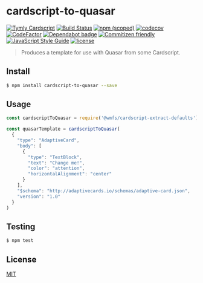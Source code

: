 # cardscript-to-quasar

[![Tymly Cardscript](https://img.shields.io/badge/tymly-cardscript-blue.svg)](https://tymly.io/)
[![Build Status](https://travis-ci.com/wmfs/cardscript-to-quasar.svg?branch=master)](https://travis-ci.com/wmfs/cardscript-to-quasar)
[![npm (scoped)](https://img.shields.io/npm/v/@wmfs/cardscript-to-quasar.svg)](https://www.npmjs.com/package/@wmfs/cardscript-to-quasar) 
[![codecov](https://codecov.io/gh/wmfs/cardscript-to-quasar/branch/master/graph/badge.svg)](https://codecov.io/gh/wmfs/cardscript-to-quasar) 
[![CodeFactor](https://www.codefactor.io/repository/github/wmfs/cardscript-to-quasar/badge)](https://www.codefactor.io/repository/github/wmfs/cardscript-to-quasar) 
[![Dependabot badge](https://img.shields.io/badge/Dependabot-active-brightgreen.svg)](https://dependabot.com/) 
[![Commitizen friendly](https://img.shields.io/badge/commitizen-friendly-brightgreen.svg)](http://commitizen.github.io/cz-cli/) 
[![JavaScript Style Guide](https://img.shields.io/badge/code_style-standard-brightgreen.svg)](https://standardjs.com) 
[![license](https://img.shields.io/github/license/mashape/apistatus.svg)](https://github.com/wmfs/tymly/blob/master/packages/concrete-paths/LICENSE)

> Produces a template for use with Quasar from some Cardscript.

## <a name="install"></a>Install
```bash
$ npm install cardscript-to-quasar --save
```

## <a name="usage"></a>Usage

```javascript
const cardscriptToQuasar = require('@wmfs/cardscript-extract-defaults')

const quasarTemplate = cardscriptToQuasar(
  {
    "type": "AdaptiveCard",
    "body": [
      {
        "type": "TextBlock",
        "text": "Change me!",
        "color": "attention",
        "horizontalAlignment": "center"
      }
    ],
    "$schema": "http://adaptivecards.io/schemas/adaptive-card.json",
    "version": "1.0"
  }
)

```

## <a name="test"></a>Testing

```bash
$ npm test
```

## <a name="license"></a>License
[MIT](https://github.com/wmfs/cardscript/blob/master/LICENSE)


